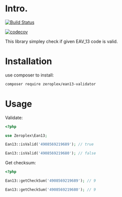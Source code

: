 # Intro. 

[![Build Status](https://travis-ci.com/johnroyer/ean13-validator.svg?token=fJExdbHq9iTBYQPwsqRw&branch=master)](https://travis-ci.com/johnroyer/ean13-validator)

[![codecov](https://codecov.io/gh/johnroyer/ean13-validator/branch/master/graph/badge.svg)](https://codecov.io/gh/johnroyer/ean13-validator)

This library simpley check if given EAV_13 code is valid.


# Installation

use composer to install:

```bash
composer require zeroplex/ean13-validator
```


# Usage

Validate:

```PHP
<?php

use Zeroplex\Ean13;

Ean13::isValid('4908569219689'); // true

Ean13::isValid('4908569219680'); // false
```


Get checksum:

```php
<?php

Ean13::getCheckSum('4908569219689'); // 9

Ean13::getCheckSum('4908569219680'); // 9
```
